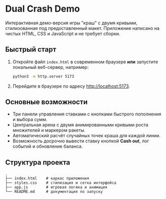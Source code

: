 # Dual Crash Demo

Интерактивная демо-версия игры "краш" с двумя кривыми, стилизованная под предоставленный макет. Приложение написано на чистых HTML, CSS и JavaScript и не требует сборки.

## Быстрый старт

1. Откройте файл `index.html` в современном браузере **или** запустите локальный веб-сервер, например:
   ```bash
   python3 -m http.server 5173
   ```
2. Перейдите в браузере по адресу [http://localhost:5173](http://localhost:5173).

## Основные возможности

- Три панели управления ставками с кнопками быстрого пополнения и выбора сумм.
- Центральная арена с двумя анимированными кривыми роста множителей и маркером ракеты.
- Автоматический расчёт случайных точек краша для каждой линии.
- Возможность досрочно вывести ставку кнопкой **Cash out**, лог событий и обновление баланса.

## Структура проекта

```
.
├── index.html    # каркас приложения
├── styles.css    # стилизация и сетка интерфейса
├── app.js        # игровая логика и анимация
└── README.md     # документация по запуску
```
